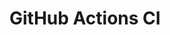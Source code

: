 # GitHub Actions CI









































































































































































































































































































































































































































































































































































































































































































































































































































































































































































































































































































































































































































































































































































































































































































































































































































































































































































































































































































































































































































































































































































































































































































































































































































































































































































































































































































































































































































































































































































































































































































































































































































































































































































































































































































































































































































